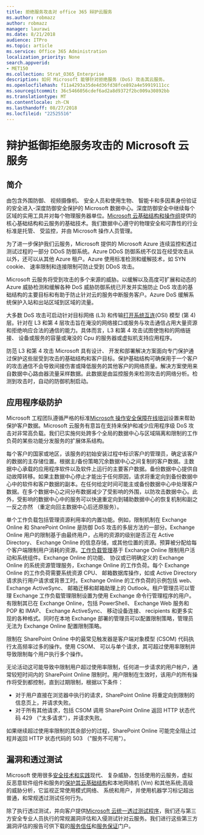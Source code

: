 ```yaml
---
title: 拒绝服务攻击对 office 365 辩护云服务
ms.author: robmazz
author: robmazz
manager: laurawi
ms.date: 8/21/2018
audience: ITPro
ms.topic: article
ms.service: Office 365 Administration
localization_priority: None
search.appverid:
- MET150
ms.collection: Strat_O365_Enterprise
description: 如何 Microsoft 能够针对拒绝服务 (DoS) 攻击其云服务。
ms.openlocfilehash: f11a4293a35de4d36fd38fce892a4e59919111cc
ms.sourcegitcommit: 36c5466056cdef6ad2a8d9372f2bc009a30892bb
ms.translationtype: MT
ms.contentlocale: zh-CN
ms.lasthandoff: 08/27/2018
ms.locfileid: "22525516"
---
```

# <a name="defending-microsoft-cloud-services-against-denial-of-service-attacks"></a>辩护抵御拒绝服务攻击的 Microsoft 云服务

## <a name="introduction"></a>简介
由包含外围防御、 视频摄像机、 安全人员和使用生物、 智能卡和多因素身份验证的安全进入-深度防御安全保护的 Microsoft 数据中心。深度防御安全中继续每个区域的实用工具并对每个物理服务器单位。[Microsoft 云基础结构和操作组](https://www.microsoft.com/en-us/cloud-platform/global-datacenters)提供的核心基础结构和云服务的基础技术。我们数据中心遵守的物理安全和可靠性的行业标准是托管、 受监控，并由 Microsoft 操作人员管理。

为了进一步保护我们云服务，Microsoft 提供的 Microsoft Azure 连续监控和透过测试过程的一部分 DDoS 防御系统。Azure DDoS 防御系统不仅旨在经受攻击从以外，还可以从其他 Azure 租户。Azure 使用标准检测和缓解技术，如 SYN cookie、 速率限制和连接限制可防止受到 DDoS 攻击。

Microsoft 云服务将受到攻击的多个来源的威胁。以缓解以及高度可扩展和动态的 Azure 威胁检测和缓解各种 DoS 威胁防御系统已开发并实施防止 DoS 攻击的基础结构的主要目标和有助于防止针对云的服务中断服务客户。Azure DoS 缓解系统保护入站和出站区域到区域的流量。

大多数 DoS 攻击可启动针对目标网络 (L3) 和传输[打开系统互连](https://docs.microsoft.com/windows-hardware/drivers/network/windows-network-architecture-and-the-osi-model)(OSI) 模型 (第 4) 层。针对在 L3 和第 4 层攻击旨在淹没的网络接口或服务与攻击通信占用大量资源和拒绝响应合法的通信的能力。具体而言，L3 和第 4 攻击试图使饱和的网络链接、 设备或服务的容量或淹没的 Cpu 的服务器或虚拟机支持应用程序。

防范 L3 和第 4 攻击 Microsoft 具有设计、 开发和部署解决方案面向专门保护通过保护这些层受到攻击的基础结构和客户目标。保护基础结构可确保用于一个客户的攻击通信不会导致间接伤害或降低服务的其他客户的网络质量。解决方案使用来自数据中心路由器流量采样数据。此数据是由监控服务来检测攻击的网络分析。检测到攻击时，自动的防御机制启动。

## <a name="application-level-defenses"></a>应用程序级防护
Microsoft 工程团队遵循严格的标准[Microsoft 操作安全保障在线培训](https://www.microsoft.com/en-us/SDL/OperationalSecurityAssurance)设置来帮助保护客户数据。Microsoft 云服务有意旨在支持来保护和减少应用程序级 DoS 攻击对非常高负载。我们已实施何处跨多个全局的数据中心与区域隔离和限制的工作负荷的某些功能分发服务的扩展体系结构。

每个客户的国家或地区，该服务的初始安装过程中标识客户的管理员，确定该客户的数据的主存储位置。根据主/备份策略冗余数据中心之间复制的客户数据。主数据中心承载的应用程序软件以及软件上运行的主要客户数据。备份数据中心提供自动故障转移。如果主数据中心停止才能出于任何原因，请求将重定向到备份数据中心中的软件和客户数据的副本。在任何给定时间可能主或备份数据中心中处理客户数据。在多个数据中心之间分布数据减少了受影响的外围，以防攻击数据中心。此外，受影响的数据中心中的服务可以快速重定向到辅助数据中心的恢复机制和副之一反之亦然 （重定向回主数据中心后还原服务）。

单个工作负载包括管理资源利用率的内置功能。例如，限制机制在 Exchange Online 和 SharePoint Online 是防御 DoS 攻击的多层方法的一部分。Exchange Online 用户的限制基于由最终用户，占用的资源的级别是否正在 Active Directory、 Exchange Online 的信息存储，或其他位置的资源。预算被分配给每个客户端限制用户消耗的资源。[工作负载管理](http://technet.microsoft.com/en-us/library/jj150503(v=exchg.150).aspx)基于 Exchange Online 限制用户活动和系统组件。Exchange Online 的功能、 协议或已明确定义的 Exchange Online 的系统资源管理服务，Exchange Online 的工作负荷。每个 Exchange Online 的工作负荷需要系统资源 CPU、 邮箱数据库操作，如或 Active Directory 请求执行用户请求或背景工时。Exchange Online 的工作负荷的示例包括 web、 Exchange ActiveSync、 邮箱迁移和邮箱助理上的 Outlook。租户管理员可以管理 Exchange 工作负载管理限制设置为使用 Exchange 命令行管理程序的用户。有限制其已在 Exchange Online，包括 PowerShell、 Exchange Web 服务和 POP 和 IMAP、 Exchange ActiveSync、 移动设备连接、 recipients 和更多实现的各种格式。同时在本地 Exchange 部署的管理员可以配置限制策略，管理员无法为 Exchange Online 配置限制策略。

限制在 SharePoint Online 中的最常见触发器是客户端对象模型 (CSOM) 代码执行太高频率过多的操作。使用 CSOM、 可以与单个请求，其可超过使用率限制并导致限制每个用户执行多个操作。

无论活动这可能导致中限制用户超过使用率限制，任何进一步请求的用户帐户，通常较短时间内的 SharePoint Online 限制时。用户限制在生效时，该用户的所有操作将受到都控制，直到过期限制，根据以下条件：
- 对于用户直接在浏览器中执行的请求，SharePoint Online 将重定向到限制的信息页上，并请求失败。
- 对于所有其他请求，包括 CSOM 调用 SharePoint Online 返回 HTTP 状态代码 429 （"太多请求"），并请求失败。

如果继续超过使用率限制的其余部分的过程，SharePoint Online 可能完全阻止过程并返回 HTTP 状态代码的 503 （"服务不可用"）。

## <a name="vulnerability-and-penetration-testing"></a>漏洞和透过测试
Microsoft 使用很多[安全技术和实践](https://www.microsoft.com/en-us/trustcenter/security/threatmanagement)现代、 复杂威胁，包括使用的云服务，虚拟反恶意软件组件和服务的[保护其云基础结构](https://blogs.technet.microsoft.com/hybridcloud/2015/05/05/protecting-your-datacenter-and-cloud-from-emerging-threats/)和本地网络机 (Vm) 和其他系统;高级的威胁分析，它监视正常使用模式网络、 系统和用户，并使用机器学习标记超出普通，和常规透过测试任何行为。

除了执行透过测试，并向客户提供[Microsoft 云统一透过测试程序](https://technet.microsoft.com/en-us/mt784683)，我们还与第三方安全专业人员执行的常规漏洞评估和入侵测试针对云服务。我们进行这些第三方漏洞评估的报告可供下载的[服务信任](https://aka.ms/STP)和[服务保证](https://aka.ms/ServiceAssurance)门户。
